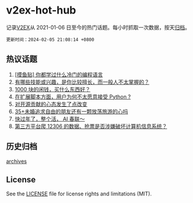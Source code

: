# v2ex-hot-hub

 记录[V2EX](https://www.v2ex.com/)从 2021-01-06 日至今的热门话题。每小时抓取一次数据，按天[归档](archives)。

`更新时间：2024-02-05 21:08:14 +0800`

## 热议话题

1. [[摸鱼贴] 你都学过什么冷门的编程语言](https://www.v2ex.com/t/1014303)
1. [有哪些技能或兴趣，是你比较擅长，而一般人不太掌握的？](https://www.v2ex.com/t/1014306)
1. [1000 块的闲钱，买什么东西好？](https://www.v2ex.com/t/1014286)
1. [在扩展脚本方面，用户为何不太愿意接受 Python ?](https://www.v2ex.com/t/1014257)
1. [对开源贡献的心态发生了点改变](https://www.v2ex.com/t/1014271)
1. [35+未婚追求自由的朋友还有一颗放荡旅游的心吗](https://www.v2ex.com/t/1014251)
1. [快过年了，整个活， AI 春联～](https://www.v2ex.com/t/1014312)
1. [第三方平台爬 12306 的数据、抢票是否涉嫌破坏计算机信息系统？](https://www.v2ex.com/t/1014283)

## 历史归档

[archives](archives)

## License

See the [LICENSE](LICENSE) file for license rights and limitations (MIT).
